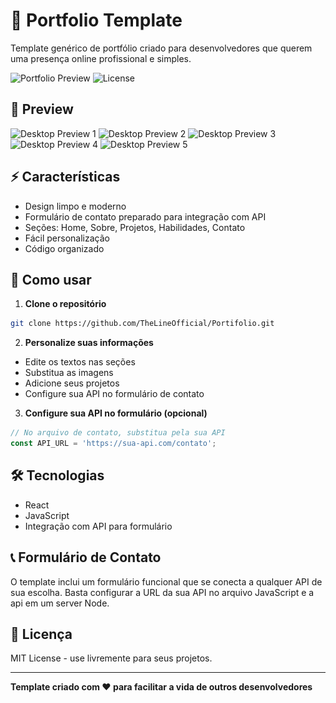 # 💼 Portfolio Template

Template genérico de portfólio criado para desenvolvedores que querem uma presença online profissional e simples.

![Portfolio Preview](https://img.shields.io/badge/Status-Pronto%20para%20uso-brightgreen)
![License](https://img.shields.io/badge/License-MIT-blue)

## 📸 Preview
![Desktop Preview 1](<img width="1913" height="913" alt="image" src="https://github.com/TheLineOfficial/Portifolio/blob/00093d57da35e3269b83e8d53b9352f9c84ef663/assets/Captura%20de%20tela%202025-08-28%20012436.png" />)
![Desktop Preview 2](<img width="1913" height="913" alt="image" src="https://github.com/TheLineOfficial/Portifolio/blob/52c86d8b13864374b43a59972e0c799aa398fc75/assets/Captura%20de%20tela%202025-08-28%20012500.png" />)
![Desktop Preview 3](<img width="1919" height="922" alt="image" src="https://github.com/TheLineOfficial/Portifolio/blob/56c7a4789a50361c5a76b686b6ebbda7629004a1/assets/Captura%20de%20tela%202025-08-28%20012526.png" />)
![Desktop Preview 4](<img width="1912" height="920" alt="image" src="https://github.com/TheLineOfficial/Portifolio/blob/56c7a4789a50361c5a76b686b6ebbda7629004a1/assets/Captura%20de%20tela%202025-08-28%20012626.png" />)
![Desktop Preview 5](<img width="1917" height="920" alt="image" src="https://github.com/TheLineOfficial/Portifolio/blob/56c7a4789a50361c5a76b686b6ebbda7629004a1/assets/Captura%20de%20tela%202025-08-28%20012714.png" />)

## ⚡ Características

- Design limpo e moderno
- Formulário de contato preparado para integração com API
- Seções: Home, Sobre, Projetos, Habilidades, Contato
- Fácil personalização
- Código organizado

## 🚀 Como usar

1. **Clone o repositório**
```bash
git clone https://github.com/TheLineOfficial/Portifolio.git
```

2. **Personalize suas informações**
- Edite os textos nas seções
- Substitua as imagens
- Adicione seus projetos
- Configure sua API no formulário de contato

3. **Configure sua API no formulário (opcional)**
```javascript
// No arquivo de contato, substitua pela sua API
const API_URL = 'https://sua-api.com/contato';
```

## 🛠️ Tecnologias

- React
- JavaScript
- Integração com API para formulário


## 📞 Formulário de Contato

O template inclui um formulário funcional que se conecta a qualquer API de sua escolha. Basta configurar a URL da sua API no arquivo JavaScript e a api em um server Node.

## 📝 Licença

MIT License - use livremente para seus projetos.

---

**Template criado com ❤️ para facilitar a vida de outros desenvolvedores**
